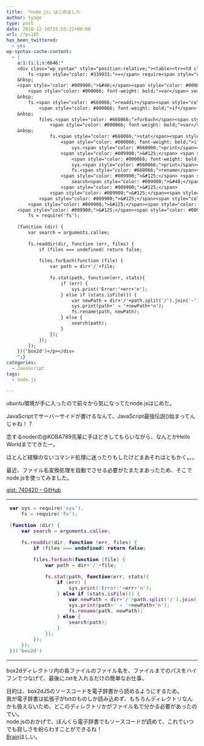 ```yaml
---
title: 「node.js」はじめました
author: tyage
type: post
date: 2010-12-16T15:55:22+00:00
url: /?p=185
has_been_twittered:
  - yes
wp-syntax-cache-content:
  - |
    a:1:{i:1;s:6646:"
    <div class="wp_syntax" style="position:relative;"><table><tr><td class="code"><pre class="javascript" style="font-family:monospace;"><span style="color: #000066; font-weight: bold;">var</span> sys <span style="color: #339933;">=</span> require<span style="color: #009900;">&#40;</span><span style="color: #3366CC;">'sys'</span><span style="color: #009900;">&#41;</span><span style="color: #339933;">,</span>
    	fs <span style="color: #339933;">=</span> require<span style="color: #009900;">&#40;</span><span style="color: #3366CC;">'fs'</span><span style="color: #009900;">&#41;</span><span style="color: #339933;">;</span>
    &nbsp;
    <span style="color: #009900;">&#40;</span><span style="color: #000066; font-weight: bold;">function</span> <span style="color: #009900;">&#40;</span>dir<span style="color: #009900;">&#41;</span> <span style="color: #009900;">&#123;</span>
    	<span style="color: #000066; font-weight: bold;">var</span> search <span style="color: #339933;">=</span> arguments.<span style="color: #660066;">callee</span><span style="color: #339933;">;</span>
    &nbsp;
    	fs.<span style="color: #660066;">readdir</span><span style="color: #009900;">&#40;</span>dir<span style="color: #339933;">,</span> <span style="color: #000066; font-weight: bold;">function</span> <span style="color: #009900;">&#40;</span>err<span style="color: #339933;">,</span> files<span style="color: #009900;">&#41;</span> <span style="color: #009900;">&#123;</span>
    		<span style="color: #000066; font-weight: bold;">if</span> <span style="color: #009900;">&#40;</span>files <span style="color: #339933;">===</span> <span style="color: #003366; font-weight: bold;">undefined</span><span style="color: #009900;">&#41;</span> <span style="color: #000066; font-weight: bold;">return</span> <span style="color: #003366; font-weight: bold;">false</span><span style="color: #339933;">;</span>
    &nbsp;
    		files.<span style="color: #660066;">forEach</span><span style="color: #009900;">&#40;</span><span style="color: #000066; font-weight: bold;">function</span> <span style="color: #009900;">&#40;</span>file<span style="color: #009900;">&#41;</span> <span style="color: #009900;">&#123;</span>
    			<span style="color: #000066; font-weight: bold;">var</span> path <span style="color: #339933;">=</span> dir<span style="color: #339933;">+</span><span style="color: #3366CC;">'/'</span><span style="color: #339933;">+</span>file<span style="color: #339933;">;</span>
    &nbsp;
    			fs.<span style="color: #660066;">stat</span><span style="color: #009900;">&#40;</span>path<span style="color: #339933;">,</span> <span style="color: #000066; font-weight: bold;">function</span><span style="color: #009900;">&#40;</span>err<span style="color: #339933;">,</span> stats<span style="color: #009900;">&#41;</span><span style="color: #009900;">&#123;</span>
    				<span style="color: #000066; font-weight: bold;">if</span> <span style="color: #009900;">&#40;</span>err<span style="color: #009900;">&#41;</span> <span style="color: #009900;">&#123;</span>
    					sys.<span style="color: #660066;">print</span><span style="color: #009900;">&#40;</span><span style="color: #3366CC;">'Error:'</span><span style="color: #339933;">+</span>err<span style="color: #339933;">+</span><span style="color: #3366CC;">'n'</span><span style="color: #009900;">&#41;</span><span style="color: #339933;">;</span>
    				<span style="color: #009900;">&#125;</span> <span style="color: #000066; font-weight: bold;">else</span> <span style="color: #000066; font-weight: bold;">if</span> <span style="color: #009900;">&#40;</span>stats.<span style="color: #660066;">isFile</span><span style="color: #009900;">&#40;</span><span style="color: #009900;">&#41;</span><span style="color: #009900;">&#41;</span> <span style="color: #009900;">&#123;</span>
    					<span style="color: #000066; font-weight: bold;">var</span> newPath <span style="color: #339933;">=</span> dir<span style="color: #339933;">+</span><span style="color: #3366CC;">'/'</span><span style="color: #339933;">+</span>path.<span style="color: #660066;">split</span><span style="color: #009900;">&#40;</span><span style="color: #3366CC;">'/'</span><span style="color: #009900;">&#41;</span>.<span style="color: #660066;">join</span><span style="color: #009900;">&#40;</span><span style="color: #3366CC;">'-'</span><span style="color: #009900;">&#41;</span><span style="color: #339933;">+</span><span style="color: #3366CC;">'.txt'</span><span style="color: #339933;">;</span>
    					sys.<span style="color: #660066;">print</span><span style="color: #009900;">&#40;</span>path<span style="color: #339933;">+</span><span style="color: #3366CC;">' → '</span><span style="color: #339933;">+</span>newPath<span style="color: #339933;">+</span><span style="color: #3366CC;">'n'</span><span style="color: #009900;">&#41;</span><span style="color: #339933;">;</span>
    					fs.<span style="color: #660066;">rename</span><span style="color: #009900;">&#40;</span>path<span style="color: #339933;">,</span> newPath<span style="color: #009900;">&#41;</span><span style="color: #339933;">;</span>
    				<span style="color: #009900;">&#125;</span> <span style="color: #000066; font-weight: bold;">else</span> <span style="color: #009900;">&#123;</span>
    					search<span style="color: #009900;">&#40;</span>path<span style="color: #009900;">&#41;</span><span style="color: #339933;">;</span>
    				<span style="color: #009900;">&#125;</span>
    			<span style="color: #009900;">&#125;</span><span style="color: #009900;">&#41;</span><span style="color: #339933;">;</span>
    		<span style="color: #009900;">&#125;</span><span style="color: #009900;">&#41;</span><span style="color: #339933;">;</span>
    	<span style="color: #009900;">&#125;</span><span style="color: #009900;">&#41;</span><span style="color: #339933;">;</span>
    <span style="color: #009900;">&#125;</span><span style="color: #009900;">&#41;</span><span style="color: #009900;">&#40;</span><span style="color: #3366CC;">'box2d'</span><span style="color: #009900;">&#41;</span></pre></td></tr></table><p class="theCode" style="display:none;">var sys = require('sys'),
    	fs = require('fs');
    
    (function (dir) {
    	var search = arguments.callee;
    
    	fs.readdir(dir, function (err, files) {
    		if (files === undefined) return false;
    
    		files.forEach(function (file) {
    			var path = dir+'/'+file;
    
    			fs.stat(path, function(err, stats){
    				if (err) {
    					sys.print('Error:'+err+'n');
    				} else if (stats.isFile()) {
    					var newPath = dir+'/'+path.split('/').join('-')+'.txt';
    					sys.print(path+' → '+newPath+'n');
    					fs.rename(path, newPath);
    				} else {
    					search(path);
    				}
    			});
    		});
    	});
    })('box2d')</p></div>
    ";}
categories:
  - JavaScript
tags:
  - node.js

---
```

<p>ubuntu環境が手に入ったので前々から気になってたnode.jsはじめた。</p>
<p>JavaScriptでサーバーサイドが書けるなんて、JavaScript最強伝説()始まってんじゃね！？</p>
<p>恋するnoderの@KOBA789先輩に手ほどきしてもらいながら、なんとかHello Worldまでできたー。</p>
<p>ほとんど経験のないコマンド処理に迷ったりもしたけどまあそれはともかく。。。</p>
<p><!--more--></p>
<p>最近、ファイル名変換処理を自動でさせる必要がたまたまあったため、そこでnode.jsを使ってみました。</p>
<p><a href="https://gist.github.com/740420">gist: 740420 &#8211; GitHub</a></p>

<div class="wp_syntax" style="position:relative;"><table><tr><td class="code"><pre class="javascript" style="font-family:monospace;"><span style="color: #000066; font-weight: bold;">var</span> sys <span style="color: #339933;">=</span> require<span style="color: #009900;">&#40;</span><span style="color: #3366CC;">'sys'</span><span style="color: #009900;">&#41;</span><span style="color: #339933;">,</span>
	fs <span style="color: #339933;">=</span> require<span style="color: #009900;">&#40;</span><span style="color: #3366CC;">'fs'</span><span style="color: #009900;">&#41;</span><span style="color: #339933;">;</span>
&nbsp;
<span style="color: #009900;">&#40;</span><span style="color: #000066; font-weight: bold;">function</span> <span style="color: #009900;">&#40;</span>dir<span style="color: #009900;">&#41;</span> <span style="color: #009900;">&#123;</span>
	<span style="color: #000066; font-weight: bold;">var</span> search <span style="color: #339933;">=</span> arguments.<span style="color: #660066;">callee</span><span style="color: #339933;">;</span>
&nbsp;
	fs.<span style="color: #660066;">readdir</span><span style="color: #009900;">&#40;</span>dir<span style="color: #339933;">,</span> <span style="color: #000066; font-weight: bold;">function</span> <span style="color: #009900;">&#40;</span>err<span style="color: #339933;">,</span> files<span style="color: #009900;">&#41;</span> <span style="color: #009900;">&#123;</span>
		<span style="color: #000066; font-weight: bold;">if</span> <span style="color: #009900;">&#40;</span>files <span style="color: #339933;">===</span> <span style="color: #003366; font-weight: bold;">undefined</span><span style="color: #009900;">&#41;</span> <span style="color: #000066; font-weight: bold;">return</span> <span style="color: #003366; font-weight: bold;">false</span><span style="color: #339933;">;</span>
&nbsp;
		files.<span style="color: #660066;">forEach</span><span style="color: #009900;">&#40;</span><span style="color: #000066; font-weight: bold;">function</span> <span style="color: #009900;">&#40;</span>file<span style="color: #009900;">&#41;</span> <span style="color: #009900;">&#123;</span>
			<span style="color: #000066; font-weight: bold;">var</span> path <span style="color: #339933;">=</span> dir<span style="color: #339933;">+</span><span style="color: #3366CC;">'/'</span><span style="color: #339933;">+</span>file<span style="color: #339933;">;</span>
&nbsp;
			fs.<span style="color: #660066;">stat</span><span style="color: #009900;">&#40;</span>path<span style="color: #339933;">,</span> <span style="color: #000066; font-weight: bold;">function</span><span style="color: #009900;">&#40;</span>err<span style="color: #339933;">,</span> stats<span style="color: #009900;">&#41;</span><span style="color: #009900;">&#123;</span>
				<span style="color: #000066; font-weight: bold;">if</span> <span style="color: #009900;">&#40;</span>err<span style="color: #009900;">&#41;</span> <span style="color: #009900;">&#123;</span>
					sys.<span style="color: #660066;">print</span><span style="color: #009900;">&#40;</span><span style="color: #3366CC;">'Error:'</span><span style="color: #339933;">+</span>err<span style="color: #339933;">+</span><span style="color: #3366CC;">'n'</span><span style="color: #009900;">&#41;</span><span style="color: #339933;">;</span>
				<span style="color: #009900;">&#125;</span> <span style="color: #000066; font-weight: bold;">else</span> <span style="color: #000066; font-weight: bold;">if</span> <span style="color: #009900;">&#40;</span>stats.<span style="color: #660066;">isFile</span><span style="color: #009900;">&#40;</span><span style="color: #009900;">&#41;</span><span style="color: #009900;">&#41;</span> <span style="color: #009900;">&#123;</span>
					<span style="color: #000066; font-weight: bold;">var</span> newPath <span style="color: #339933;">=</span> dir<span style="color: #339933;">+</span><span style="color: #3366CC;">'/'</span><span style="color: #339933;">+</span>path.<span style="color: #660066;">split</span><span style="color: #009900;">&#40;</span><span style="color: #3366CC;">'/'</span><span style="color: #009900;">&#41;</span>.<span style="color: #660066;">join</span><span style="color: #009900;">&#40;</span><span style="color: #3366CC;">'-'</span><span style="color: #009900;">&#41;</span><span style="color: #339933;">+</span><span style="color: #3366CC;">'.txt'</span><span style="color: #339933;">;</span>
					sys.<span style="color: #660066;">print</span><span style="color: #009900;">&#40;</span>path<span style="color: #339933;">+</span><span style="color: #3366CC;">' → '</span><span style="color: #339933;">+</span>newPath<span style="color: #339933;">+</span><span style="color: #3366CC;">'n'</span><span style="color: #009900;">&#41;</span><span style="color: #339933;">;</span>
					fs.<span style="color: #660066;">rename</span><span style="color: #009900;">&#40;</span>path<span style="color: #339933;">,</span> newPath<span style="color: #009900;">&#41;</span><span style="color: #339933;">;</span>
				<span style="color: #009900;">&#125;</span> <span style="color: #000066; font-weight: bold;">else</span> <span style="color: #009900;">&#123;</span>
					search<span style="color: #009900;">&#40;</span>path<span style="color: #009900;">&#41;</span><span style="color: #339933;">;</span>
				<span style="color: #009900;">&#125;</span>
			<span style="color: #009900;">&#125;</span><span style="color: #009900;">&#41;</span><span style="color: #339933;">;</span>
		<span style="color: #009900;">&#125;</span><span style="color: #009900;">&#41;</span><span style="color: #339933;">;</span>
	<span style="color: #009900;">&#125;</span><span style="color: #009900;">&#41;</span><span style="color: #339933;">;</span>
<span style="color: #009900;">&#125;</span><span style="color: #009900;">&#41;</span><span style="color: #009900;">&#40;</span><span style="color: #3366CC;">'box2d'</span><span style="color: #009900;">&#41;</span></pre></td></tr></table></div>

<p>box2dディレクトリ内の各ファイルのファイル名を、ファイルまでのパスをハイフンでつなげて、最後に.txtを入れるだけの簡単なお仕事。</p>
<p>目的は、box2dJSのソースコードを電子辞書から読めるようにするため。<br />
我が電子辞書は拡張子がtxtのものしか読み込めず、もちろんディレクトリなんかも扱えないため、どこのディレクトリかがファイル名で分かる必要があったのでい。<br />
node.jsのおかげで、ぼんくら電子辞書でもソースコードが読めて、これでいつでも寂しさを紛らわすことができるね！<br />
<a href='http://www.sharp.co.jp/edictionary/'>Brain</a>ほしい。</p>
